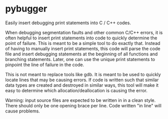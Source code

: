 # pybugger
Easily insert debugging print statements into C / C++ codes.

When debugging segmentation faults and other common
C/C++ errors, it is often helpful to insert print
statements into code to quickly determine the point
of failure. This is meant to be a simple tool to
do exactly that. Instead of having to manually insert
print statements, this code will parse the code file
and insert debugging statements at the beginning of
all functions and branching statements. Later, one
can use the unique print statements to pinpoint the line
of failure in the code.

This is not meant to replace tools like gdb. It is meant
to be used to quickly locate lines that may be causing errors.
If code is written such that similar data types are created
and destroyed in similar ways, this tool will make it easy
to determine which allocation/deallocation is causing the error.

Warning: input source files are expected to be written in
in a clean style. There should only be one opening brace
per line. Code written "in line" will cause problems.
